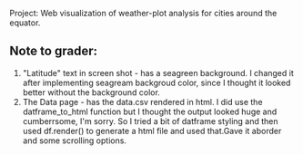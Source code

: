 Project: Web visualization of weather-plot analysis for cities around the equator.

Note to grader:
----------------------
1) "Latitude" text in screen shot - has a seagreen background. I changed it after implementing seagream backgroud color,  since I thought it looked better without the background color.
2) The Data page - has the data.csv rendered in html. I did use the datframe_to_html function but I thought the output looked huge and cumberrsome, I'm sorry. So I tried a bit of datframe styling and then used df.render() to generate a html file and used that.Gave it aborder and some scrolling options.
